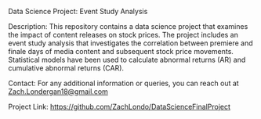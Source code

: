 Data Science Project: Event Study Analysis

Description:
This repository contains a data science project that examines the impact of content releases on stock prices. The project includes an event study analysis that investigates the correlation between premiere and finale days of media content and subsequent stock price movements. Statistical models have been used to calculate abnormal returns (AR) and cumulative abnormal returns (CAR).

Contact:
For any additional information or queries, you can reach out at Zach.Londergan18@gmail.com

Project Link:
https://github.com/ZachLondo/DataScienceFinalProject
